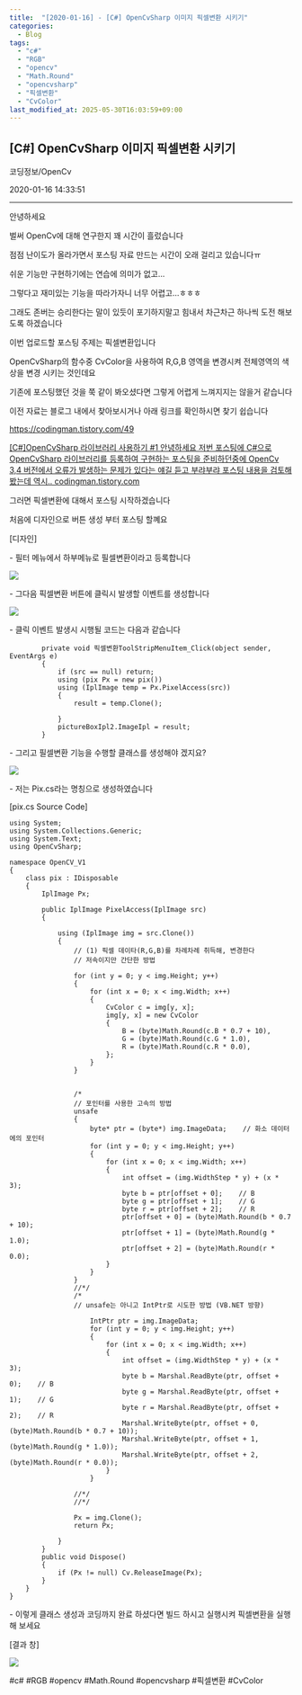 ```yaml
---
title:  "[2020-01-16] - [C#] OpenCvSharp 이미지 픽셀변환 시키기"
categories:
  - Blog
tags:
  - "c#"
  - "RGB"
  - "opencv"
  - "Math.Round"
  - "opencvsharp"
  - "픽셀변환"
  - "CvColor"
last_modified_at: 2025-05-30T16:03:59+09:00
---
```


## [C#] OpenCvSharp 이미지 픽셀변환 시키기

코딩정보/OpenCv

2020-01-16 14:33:51

* * *

안녕하세요

벌써 OpenCv에 대해 연구한지 꽤 시간이 흘렀습니다

점점 난이도가 올라가면서 포스팅 자료 만드는 시간이 오래 걸리고 있습니다ㅠ

쉬운 기능만 구현하기에는 연습에 의미가 없고...

그렇다고 재미있는 기능을 따라가자니 너무 어렵고...ㅎㅎㅎ

그래도 존버는 승리한다는 말이 있듯이 포기하지말고 힘내서 차근차근 하나씩 도전 해보도록 하겠습니다

이번 업로드할 포스팅 주제는 픽셀변환입니다

OpenCvSharp의 함수중 CvColor을 사용하여 R,G,B 영역을 변경시켜 전체영역의 색상을 변경 시키는 것인데요

기존에 포스팅했던 것을 쭉 같이 봐오셨다면 그렇게 어렵게 느껴지지는 않을거 같습니다

이전 자료는 블로그 내에서 찾아보시거나 아래 링크를 확인하시면 찾기 쉽습니다

<https://codingman.tistory.com/49>

[ [C#]OpenCvSharp 라이브러리 사용하기 #1 안녕하세요 저번 포스팅에 C#으로 OpenCvSharp 라이브러리를 등록하여
구현하는 포스팅을 준비하던중에 OpenCv 3,4 버전에서 오류가 발생하는 문제가 있다는 얘길 듣고 부랴부랴 포스팅 내용을 검토해봤는데
역시.. codingman.tistory.com ](https://codingman.tistory.com/49)

그러면 픽셀변환에 대해서 포스팅 시작하겠습니다

처음에 디자인으로 버튼 생성 부터 포스팅 할꼐요

[디자인]

\- 필터 메뉴에서 하부메뉴로 필셀변환이라고 등록합니다

![](/assets/images/c_opencvsharp_이미지_픽셀변환_시키기/img.jpg)

\- 그다음 픽셀변환 버튼에 클릭시 발생할 이벤트를 생성합니다

![](/assets/images/c_opencvsharp_이미지_픽셀변환_시키기/img_1.jpg)

\- 클릭 이벤트 발생시 시행될 코드는 다음과 같습니다

    
    
            private void 픽셀변환ToolStripMenuItem_Click(object sender, EventArgs e)
            {
                if (src == null) return;
                using (pix Px = new pix())
                using (IplImage temp = Px.PixelAccess(src))
                {
                    result = temp.Clone();
    
                }
                pictureBoxIpl2.ImageIpl = result;
            }

\- 그리고 필셀변환 기능을 수행할 클래스를 생성해야 겠지요?

![](/assets/images/c_opencvsharp_이미지_픽셀변환_시키기/img_2.jpg)

\- 저는 Pix.cs라는 명칭으로 생성하였습니다

[pix.cs Source Code]

    
    
    using System;
    using System.Collections.Generic;
    using System.Text;
    using OpenCvSharp;
    
    namespace OpenCV_V1
    {
        class pix : IDisposable
        {
            IplImage Px;
    
            public IplImage PixelAccess(IplImage src)
            {
    
                using (IplImage img = src.Clone())
                {
                    // (1) 픽셀 데이타(R,G,B)를 차례차례 취득해, 변경한다
                    // 저속이지만 간단한 방법
    
                    for (int y = 0; y < img.Height; y++)
                    {
                        for (int x = 0; x < img.Width; x++)
                        {
                            CvColor c = img[y, x];
                            img[y, x] = new CvColor
                            {
                                B = (byte)Math.Round(c.B * 0.7 + 10),
                                G = (byte)Math.Round(c.G * 1.0),
                                R = (byte)Math.Round(c.R * 0.0),
                            };
                        }
                    }
    
    
                    /*
                    // 포인터를 사용한 고속의 방법
                    unsafe
                    {
                        byte* ptr = (byte*) img.ImageData;    // 화소 데이터에의 포인터
                        for (int y = 0; y < img.Height; y++)
                        {
                            for (int x = 0; x < img.Width; x++)
                            {
                                int offset = (img.WidthStep * y) + (x * 3);
                                byte b = ptr[offset + 0];    // B
                                byte g = ptr[offset + 1];    // G
                                byte r = ptr[offset + 2];    // R
                                ptr[offset + 0] = (byte)Math.Round(b * 0.7 + 10);
                                ptr[offset + 1] = (byte)Math.Round(g * 1.0);
                                ptr[offset + 2] = (byte)Math.Round(r * 0.0);
                            }
                        }
                    }
                    //*/
                    /*
                    // unsafe는 아니고 IntPtr로 시도한 방법 (VB.NET 방향)
                    
                        IntPtr ptr = img.ImageData;
                        for (int y = 0; y < img.Height; y++)
                        {
                            for (int x = 0; x < img.Width; x++)
                            {
                                int offset = (img.WidthStep * y) + (x * 3);
                                byte b = Marshal.ReadByte(ptr, offset + 0);    // B
                                byte g = Marshal.ReadByte(ptr, offset + 1);    // G
                                byte r = Marshal.ReadByte(ptr, offset + 2);    // R
                                Marshal.WriteByte(ptr, offset + 0, (byte)Math.Round(b * 0.7 + 10));
                                Marshal.WriteByte(ptr, offset + 1, (byte)Math.Round(g * 1.0));
                                Marshal.WriteByte(ptr, offset + 2, (byte)Math.Round(r * 0.0));
                            }
                        }
                    
                    //*/
                    //*/
    
                    Px = img.Clone();
                    return Px;
    
                }
            }
            public void Dispose()
            {
                if (Px != null) Cv.ReleaseImage(Px);
            }
        }
    }
    

\- 이렇게 클래스 생성과 코딩까지 완료 하셨다면 빌드 하시고 실행시켜 픽셀변환을 실행해 보세요

[결과 창]

![](/assets/images/c_opencvsharp_이미지_픽셀변환_시키기/img_3.jpg)

  

#c# #RGB #opencv #Math.Round #opencvsharp #픽셀변환 #CvColor

